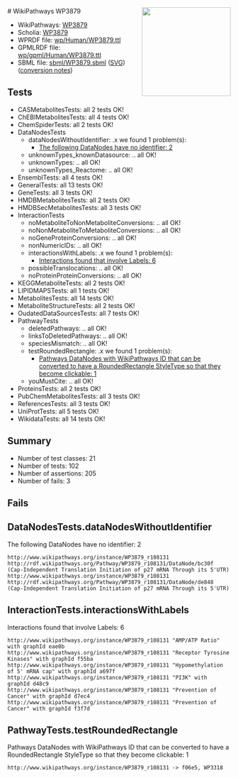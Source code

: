 <img style="float: right; width: 200px" src="../logo.png" />
# WikiPathways WP3879

* WikiPathways: [WP3879](https://identifiers.org/wikipathways:WP3879)
* Scholia: [WP3879](https://scholia.toolforge.org/wikipathways/WP3879)
* WPRDF file: [wp/Human/WP3879.ttl](../wp/Human/WP3879.ttl)
* GPMLRDF file: [wp/gpml/Human/WP3879.ttl](../wp/gpml/Human/WP3879.ttl)
* SBML file: [sbml/WP3879.sbml](../sbml/WP3879.sbml) ([SVG](../sbml/WP3879.svg)) ([conversion notes](../sbml/WP3879.txt))

## Tests
* CASMetabolitesTests: all 2 tests OK!
* ChEBIMetabolitesTests: all 4 tests OK!
* ChemSpiderTests: all 2 tests OK!
* DataNodesTests
    * dataNodesWithoutIdentifier: .x we found 1 problem(s):
        * [The following DataNodes have no identifier: 2](#d2d32fa1)
    * unknownTypes_knownDatasource: .. all OK!
    * unknownTypes: .. all OK!
    * unknownTypes_Reactome: .. all OK!
* EnsemblTests: all 4 tests OK!
* GeneralTests: all 13 tests OK!
* GeneTests: all 3 tests OK!
* HMDBMetabolitesTests: all 2 tests OK!
* HMDBSecMetabolitesTests: all 3 tests OK!
* InteractionTests
    * noMetaboliteToNonMetaboliteConversions: .. all OK!
    * noNonMetaboliteToMetaboliteConversions: .. all OK!
    * noGeneProteinConversions: .. all OK!
    * nonNumericIDs: .. all OK!
    * interactionsWithLabels: .x we found 1 problem(s):
        * [Interactions found that involve Labels: 6](#630d267d)
    * possibleTranslocations: .. all OK!
    * noProteinProteinConversions: .. all OK!
* KEGGMetaboliteTests: all 2 tests OK!
* LIPIDMAPSTests: all 1 tests OK!
* MetabolitesTests: all 14 tests OK!
* MetaboliteStructureTests: all 2 tests OK!
* OudatedDataSourcesTests: all 7 tests OK!
* PathwayTests
    * deletedPathways: .. all OK!
    * linksToDeletedPathways: .. all OK!
    * speciesMismatch: .. all OK!
    * testRoundedRectangle: .x we found 1 problem(s):
        * [Pathways DataNodes with WikiPathways ID that can be converted to have a RoundedRectangle StyleType so that they become clickable: 1](#9fbad3cb)
    * youMustCite: .. all OK!
* ProteinsTests: all 2 tests OK!
* PubChemMetabolitesTests: all 3 tests OK!
* ReferencesTests: all 3 tests OK!
* UniProtTests: all 5 tests OK!
* WikidataTests: all 14 tests OK!


## Summary

* Number of test classes: 21
* Number of tests: 102
* Number of assertions: 205
* Number of fails: 3

## Fails

<a name="d2d32fa1" />

## DataNodesTests.dataNodesWithoutIdentifier

The following DataNodes have no identifier: 2
```
http://www.wikipathways.org/instance/WP3879_r108131 http://rdf.wikipathways.org/Pathway/WP3879_r108131/DataNode/bc30f (Cap-Independent Translation Initiation of p27 mRNA Through its 5'UTR)
http://www.wikipathways.org/instance/WP3879_r108131 http://rdf.wikipathways.org/Pathway/WP3879_r108131/DataNode/de848 (Cap-Independent Translation Initiation of p27 mRNA Through its 5'UTR)
```

<a name="630d267d" />

## InteractionTests.interactionsWithLabels

Interactions found that involve Labels: 6
```
http://www.wikipathways.org/instance/WP3879_r108131 "AMP/ATP Ratio" with graphId eae0b
http://www.wikipathways.org/instance/WP3879_r108131 "Receptor Tyrosine Kinases" with graphId f55ba
http://www.wikipathways.org/instance/WP3879_r108131 "Hypomethylation of 5' mRNA cap" with graphId a697f
http://www.wikipathways.org/instance/WP3879_r108131 "PI3K" with graphId d48c9
http://www.wikipathways.org/instance/WP3879_r108131 "Prevention of Cancer" with graphId d7ec4
http://www.wikipathways.org/instance/WP3879_r108131 "Prevention of Cancer" with graphId f3f7d
```

<a name="9fbad3cb" />

## PathwayTests.testRoundedRectangle

Pathways DataNodes with WikiPathways ID that can be converted to have a RoundedRectangle StyleType so that they become clickable: 1
```
http://www.wikipathways.org/instance/WP3879_r108131 -> f06e5, WP3318
 ```


